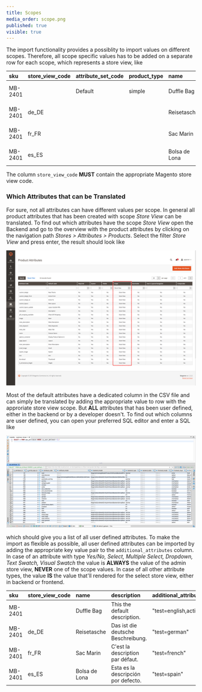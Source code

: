 ```yaml
---
title: Scopes
media_order: scope.png
published: true
visible: true
---
```


The import functionality provides a possiblity to import values on different scopes. Therefore, all scope specific values has to be added on a separate row for each scope, which represents a store view, like

| sku     | store_view_code | attribute_set_code | product_type | name          | description                          | url_key       | ...     |
|:--------|:----------------|:-------------------|:-------------|:--------------|:-------------------------------------|:--------------|:--------|
| MB-2401 |                 | Default            | simple       | Duffle Bag    | This the default description.        | duffle-bag    |         |
| MB-2401 | de_DE           |                    |              | Reisetasche   | Das ist die deutsche Beschreibung.   | reisetasche   |         |
| MB-2401 | fr_FR           |                    |              | Sac Marin     | C'est la description par défaut.     | sac-marin     |         |
| MB-2401 | es_ES           |                    |              | Bolsa de Lona | Esta es la descripción por defecto.  | bolsa-de-lona |         |

The column `store_view_code` **MUST** contain the appropriate Magento store view code.

### Which Attributes that can be Translated

For sure, not all attributes can have different values per scope. In general all product attributes that has been created with scope *Store View* can be translated. To find out which attributes have the scope *Store View* open the Backend and go to the overview with the product attributes by clicking on the navigation path *Stores > Attributes > Products*. Select the filter *Store View* and press enter, the result should look like

![](scope.png)

Most of the default attributes have a dedicated column in the CSV file and can simply be translated by adding the appropriate value to row with the approriate store view scope. But **ALL** attributes that has been user defined, either in the backend or by a developer doesn't. To find out which columns are user defined, you can open your preferred SQL editor and enter a SQL like

![](user_defined_attributes.png)

which should give you a list of all user defined attributes. To make the import as flexible as possible, all user defined attributes can be imported by adding the appropriate key value pair to the `additional_attributes` column. In case of an attribute with type *Yes/No, Select, Multiple Select, Dropdown, Text Swatch, Visual Swatch* the value is **ALWAYS** the value of the admin store view, **NEVER** one of the scope values. In case of all other attribute types, the value **IS** the value that'll rendered for the select store view, either in backend or frontend.

| sku     | store_view_code | name          | description                          | additional_attributes                           | ...     |
|:--------|:----------------|:--------------|:-------------------------------------|:------------------------------------------------|:--------|
| MB-2401 |                 | Duffle Bag    | This the default description.        | "test=english,activity=Gym|Hiking|Trail|Urban"  |         |
| MB-2401 | de_DE           | Reisetasche   | Das ist die deutsche Beschreibung.   | "test=german"                                   |         |
| MB-2401 | fr_FR           | Sac Marin     | C'est la description par défaut.     | "test=french"                                   |         |
| MB-2401 | es_ES           | Bolsa de Lona | Esta es la descripción por defecto.  | "test=spain"                                    |         |